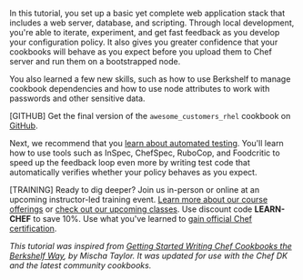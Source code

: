 In this tutorial, you set up a basic yet complete web application stack that includes a web server, database, and scripting. Through local development, you're able to iterate, experiment, and get fast feedback as you develop your configuration policy. It also gives you greater confidence that your cookbooks will behave as you expect before you upload them to Chef server and run them on a bootstrapped node.

You also learned a few new skills, such as how to use Berkshelf to manage cookbook dependencies and how to use node attributes to work with passwords and other sensitive data.

[GITHUB] Get the final version of the `awesome_customers_rhel` cookbook on [GitHub](https://github.com/learn-chef/awesome_customers_rhel).

Next, we recommend that you [learn about automated testing](/skills/get-started-with-testing/). You'll learn how to use tools such as InSpec, ChefSpec, RuboCop, and Foodcritic to speed up the feedback loop even more by writing test code that automatically verifies whether your policy behaves as you expect.

[TRAINING] Ready to dig deeper? Join us in-person or online at an upcoming instructor-led training event. [Learn more about our course offerings](https://www.chef.io/training/) or [check out our upcoming classes](https://www.chef.io/blog/events/category/training-events/). Use discount code **LEARN-CHEF** to save 10%. Use what you've learned to [gain official Chef certification](https://training.chef.io/certification).

<p style="font-size: 14px; font-style: italic;">
This tutorial was inspired from <a href="http://misheska.com/blog/2013/06/16/getting-started-writing-chef-cookbooks-the-berkshelf-way/">Getting Started Writing Chef Cookbooks the Berkshelf Way</a>, by Mischa Taylor. It was updated for use with the Chef DK and the latest community cookbooks.
</p>
